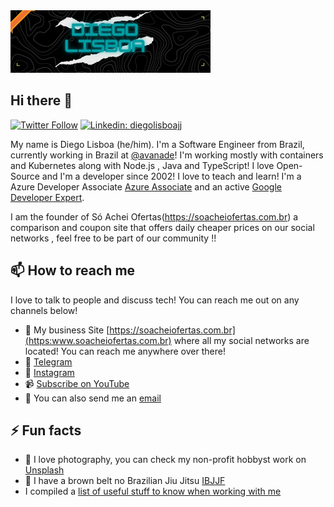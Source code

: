 <img src="https://github.com/diegolisboajj/diegolisboajj/blob/master/DIEGO%20LISBOA.png" width="auto"/>

## Hi there 👋

[![Twitter Follow](https://img.shields.io/twitter/follow/_staticvoid?label=Follow)](https://twitter.com/soacheiofertas)
[![Linkedin: diegolisboajj](https://img.shields.io/static/v1?label=Diego-Lisboa&message=Diego-Lisboa&color=white/)](www.linkedin.com/in/diegolisboajj)

My name is Diego Lisboa (he/him). I'm a Software Engineer from Brazil, currently working in Brazil at [@avanade](https://github.com/avanade)! I'm working mostly with containers and Kubernetes along with Node.js , Java and TypeScript! I love Open-Source and I'm a developer since 2002! I love to teach and learn! I'm a Azure Developer Associate [Azure Associate](https://www.credly.com/badges/e87c2ed3-e07f-49e2-bc13-c1876cfbd9ba) and an active [Google Developer Expert](https://developers.google.com/community/experts/directory/profile/profile-diego_lisboa).


I am the founder of Só Achei Ofertas(https://soacheiofertas.com.br) a comparison and coupon site that offers daily cheaper prices on our social networks , feel free to be part of our community !!

## 📫 How to reach me

I love to talk to people and discuss tech! You can reach me out on any channels below!

- 🔗 My business Site [https://soacheiofertas.com.br](https:www.soacheiofertas.com.br) where all my social networks are located! You can reach me anywhere over there!
- 💬 [Telegram](https://t.me/soacheiofertas)
- 💬 [Instagram](https://instagram.com/soacheiofertas)
- 📹 [Subscribe on YouTube](https://www.youtube.com/channel/UCgiiE6LLXOfmt9XEp6HVFow)
- 📧 You can also send me an [email](mailto:diego.giglioli@gmail.com)

## ⚡ Fun facts

- 📸  I love photography, you can check my non-profit hobbyst work on [Unsplash](https://unsplash.com/@_staticvoid)
- 🥋  I have a brown belt no Brazilian Jiu Jitsu [IBJJF](https://ibjjf.com)
- I compiled a [list of useful stuff to know when working with me](https://gist.github.com/diegolisboajj/7d688dc5ab3b0981522ca7ca7c07a5b4)


